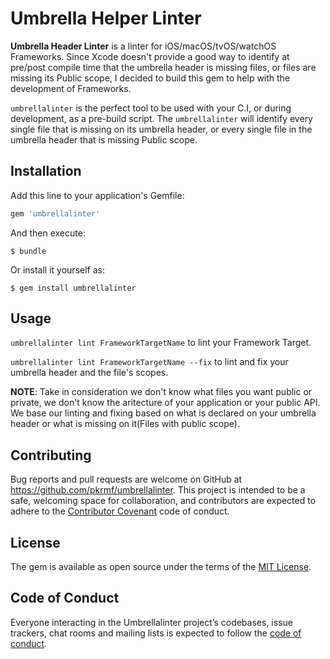 # Umbrella Helper Linter

__Umbrella Header Linter__ is a linter for iOS/macOS/tvOS/watchOS Frameworks. 
Since Xcode doesn't provide a good way to identify at pre/post compile time that the umbrella header is missing files, or files are missing its Public scope, I decided to build this gem to help with the development of Frameworks.

`umbrellalinter` is the perfect tool to be used with your C.I, or during development, as a pre-build script. The `umbrellalinter` will identify every single file that is missing on its umbrella header, or every single file in the umbrella header that is missing Public scope.


## Installation

Add this line to your application's Gemfile:

```ruby
gem 'umbrellalinter'
```

And then execute:

    $ bundle

Or install it yourself as:

    $ gem install umbrellalinter

## Usage

`umbrellalinter lint FrameworkTargetName` to lint your Framework Target.

`umbrellalinter lint FrameworkTargetName --fix` to lint and fix your umbrella header and the file's scopes.

__NOTE__: Take in consideration we don't know what files you want public or private, we don't know the aritecture of your application or your public API. We base our linting and fixing based on what is declared on your umbrella header or what is missing on it(Files with public scope).

## Contributing

Bug reports and pull requests are welcome on GitHub at https://github.com/pkrmf/umbrellalinter. This project is intended to be a safe, welcoming space for collaboration, and contributors are expected to adhere to the [Contributor Covenant](http://contributor-covenant.org) code of conduct.

## License

The gem is available as open source under the terms of the [MIT License](http://opensource.org/licenses/MIT).

## Code of Conduct

Everyone interacting in the Umbrellalinter project’s codebases, issue trackers, chat rooms and mailing lists is expected to follow the [code of conduct](https://github.com/pkrmf/umbrellalinter/blob/master/CODE_OF_CONDUCT.md).

